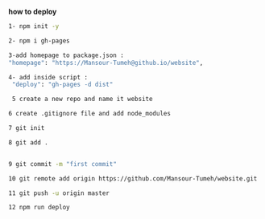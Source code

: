 **how to deploy**


```sh
1- npm init -y 
``` 
```sh
2- npm i gh-pages
``` 
```sh
3-add homepage to package.json : 
"homepage": "https://Mansour-Tumeh@github.io/website",
```
```sh
4- add inside script :
 "deploy": "gh-pages -d dist"
 ```
```sh
 5 create a new repo and name it website
 ```
 ```sh
 6 create .gitignore file and add node_modules 
 ```
 ```sh
 7 git init 
 ```
 ```sh
 8 git add .
 ```
 ```sh

 9 git commit -m "first commit"
 ```
 ```sh
 10 git remote add origin https://github.com/Mansour-Tumeh/website.git 
  ```
 ```sh  
 11 git push -u origin master
 ```
 ```sh
 12 npm run deploy
 ```


